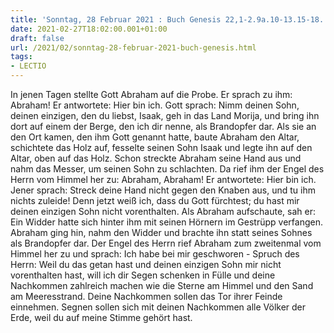 ```yaml
---
title: 'Sonntag, 28 Februar 2021 : Buch Genesis 22,1-2.9a.10-13.15-18.'
date: 2021-02-27T18:02:00.001+01:00
draft: false
url: /2021/02/sonntag-28-februar-2021-buch-genesis.html
tags: 
- LECTIO
---
```


In jenen Tagen stellte Gott Abraham auf die Probe. Er sprach zu ihm: Abraham! Er antwortete: Hier bin ich. Gott sprach: Nimm deinen Sohn, deinen einzigen, den du liebst, Isaak, geh in das Land Morija, und bring ihn dort auf einem der Berge, den ich dir nenne, als Brandopfer dar. Als sie an den Ort kamen, den ihm Gott genannt hatte, baute Abraham den Altar, schichtete das Holz auf, fesselte seinen Sohn Isaak und legte ihn auf den Altar, oben auf das Holz. Schon streckte Abraham seine Hand aus und nahm das Messer, um seinen Sohn zu schlachten. Da rief ihm der Engel des Herrn vom Himmel her zu: Abraham, Abraham! Er antwortete: Hier bin ich. Jener sprach: Streck deine Hand nicht gegen den Knaben aus, und tu ihm nichts zuleide! Denn jetzt weiß ich, dass du Gott fürchtest; du hast mir deinen einzigen Sohn nicht vorenthalten. Als Abraham aufschaute, sah er: Ein Widder hatte sich hinter ihm mit seinen Hörnern im Gestrüpp verfangen. Abraham ging hin, nahm den Widder und brachte ihn statt seines Sohnes als Brandopfer dar. Der Engel des Herrn rief Abraham zum zweitenmal vom Himmel her zu und sprach: Ich habe bei mir geschworen - Spruch des Herrn: Weil du das getan hast und deinen einzigen Sohn mir nicht vorenthalten hast, will ich dir Segen schenken in Fülle und deine Nachkommen zahlreich machen wie die Sterne am Himmel und den Sand am Meeresstrand. Deine Nachkommen sollen das Tor ihrer Feinde einnehmen. Segnen sollen sich mit deinen Nachkommen alle Völker der Erde, weil du auf meine Stimme gehört hast.